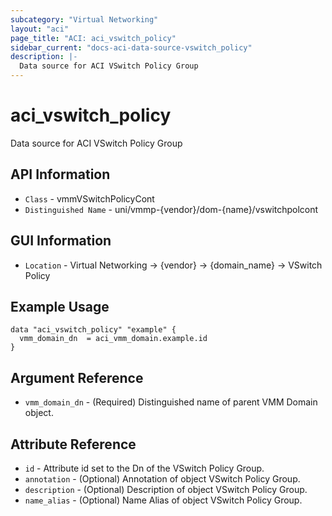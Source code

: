 ```yaml
---
subcategory: "Virtual Networking"
layout: "aci"
page_title: "ACI: aci_vswitch_policy"
sidebar_current: "docs-aci-data-source-vswitch_policy"
description: |-
  Data source for ACI VSwitch Policy Group
---
```


# aci_vswitch_policy #

Data source for ACI VSwitch Policy Group

## API Information ##

* `Class` - vmmVSwitchPolicyCont
* `Distinguished Name` - uni/vmmp-{vendor}/dom-{name}/vswitchpolcont


## GUI Information ##

* `Location` - Virtual Networking -> {vendor} -> {domain_name} -> VSwitch Policy

## Example Usage ##

```hcl
data "aci_vswitch_policy" "example" {
  vmm_domain_dn  = aci_vmm_domain.example.id
}
```

## Argument Reference ##

* `vmm_domain_dn` - (Required) Distinguished name of parent VMM Domain object.

## Attribute Reference ##

* `id` - Attribute id set to the Dn of the VSwitch Policy Group.
* `annotation` - (Optional) Annotation of object VSwitch Policy Group.
* `description` - (Optional) Description of object VSwitch Policy Group.
* `name_alias` - (Optional) Name Alias of object VSwitch Policy Group.
